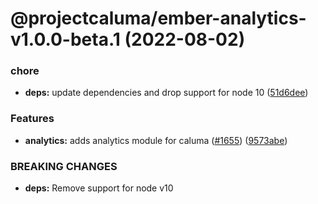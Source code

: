 # @projectcaluma/ember-analytics-v1.0.0-beta.1 (2022-08-02)


### chore

* **deps:** update dependencies and drop support for node 10 ([51d6dee](https://github.com/projectcaluma/ember-caluma/commit/51d6deeda9811518622ba0cefd8d3876651dab4f))


### Features

* **analytics:** adds analytics module for caluma ([#1655](https://github.com/projectcaluma/ember-caluma/issues/1655)) ([9573abe](https://github.com/projectcaluma/ember-caluma/commit/9573abe95cd39cb1467113026f2ab7773c3c9143))


### BREAKING CHANGES

* **deps:** Remove support for node v10
